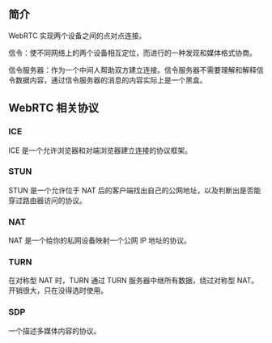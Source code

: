 ## 简介

WebRTC 实现两个设备之间的点对点连接。

信令：使不同网络上的两个设备相互定位，而进行的一种发现和媒体格式协商。

信令服务器：作为一个中间人帮助双方建立连接。信令服务器不需要理解和解释信令数据内容，通过信令服务器的消息的内容实际上是一个黑盒。

## WebRTC 相关协议

### ICE

ICE 是一个允许浏览器和对端浏览器建立连接的协议框架。

### STUN

STUN 是一个允许位于 NAT 后的客户端找出自己的公网地址，以及判断出是否能穿过路由器访问的协议。

### NAT

NAT 是一个给你的私网设备映射一个公网 IP 地址的协议。

### TURN

在对称型 NAT 时，TURN 通过 TURN 服务器中继所有数据，绕过对称型 NAT。开销很大，只在没得选时使用。

### SDP

一个描述多媒体内容的协议。
